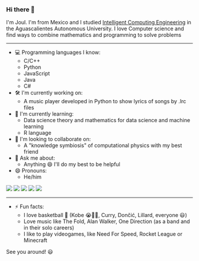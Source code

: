 ### Hi there 👋

I'm Joul. I'm from Mexico and I studied [Intelligent Computing Engineering](https://github.com/Joul24py/UAA-ICI) in the Aguascalientes Autonomous University. I love Computer science and find ways to combine mathematics and programming to solve problems

---

- 💻 Programming languages I know:
  - C/C++ 
  - Python
  - JavaScript
  - Java
  - C#
- 🛠️ I'm currently working on:
  - A music player developed in Python to show lyrics of songs by .lrc files
- 📖 I'm currently learning:
  - Data science theory and mathematics for data science and machine learning
  - R language
- 👥 I'm looking to collaborate on:
  - A "knowledge symbiosis" of computational physics with my best friend
- 💬 Ask me about:
  - Anything 😄 I'll do my best to be helpful
- 😄 Pronouns:
  - He/him

[![](https://raw.githubusercontent.com/Joul24py/joul24py/main/profile-summary-card-output/github_dark/0-profile-details.svg)](https://github.com/vn7n24fzkq/github-profile-summary-cards)
[![](https://raw.githubusercontent.com/Joul24py/joul24py/main/profile-summary-card-output/github_dark/1-repos-per-language.svg)](https://github.com/vn7n24fzkq/github-profile-summary-cards) [![](https://raw.githubusercontent.com/Joul24py/joul24py/main/profile-summary-card-output/github_dark/2-most-commit-language.svg)](https://github.com/vn7n24fzkq/github-profile-summary-cards)
[![](https://raw.githubusercontent.com/Joul24py/joul24py/main/profile-summary-card-output/github_dark/3-stats.svg)](https://github.com/vn7n24fzkq/github-profile-summary-cards) [![](https://raw.githubusercontent.com/Joul24py/joul24py/main/profile-summary-card-output/github_dark/4-productive-time.svg)](https://github.com/vn7n24fzkq/github-profile-summary-cards)

---

- ⚡ Fun facts:
  - I love basketball 🏀 (Kobe 😭💛💜, Curry, Dončić, Lillard, everyone 😃)
  - Love music like The Fold, Alan Walker, One Direction (as a band and in their solo careers)
  - I like to play videogames, like Need For Speed, Rocket League or Minecraft

See you around! 😃
